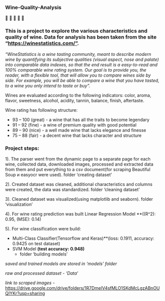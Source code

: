 ### Wine-Quality-Analysis
:wine_glass: :wine_glass: :wine_glass: :wine_glass: :wine_glass:

### This is a project to explore the various characteristics and quality of wine. Data for analysis has been taken from the site “https://winestatistics.com/”.

  *“WineStatistics is a wine tasting community, meant to describe modern wine by quantifying its subjective qualities (visual aspect, nose and palate) into comparable data indexes, so that the end result is a easy-to-read and 100% comparable wine rating system.  Our goal is to provide you, the reader, with a flexible tool, that will allow you to compare wines side by side. For example, you will be able to compare a wine that you have tasted, to a wine you only intend to taste or buy”.*
  
  Wines are evaluated according to the following indicators:
   color, aroma, flavor, sweetness, alcohol, acidity, tannin, balance, finish, aftertaste.
   
  Wine rating has following structure:
  - 93 – 100 (great) - a wine that has all the traits to become legendary
  - 91 – 92 (fine) - a wine of premium quality with good potential
  - 89 – 90 (nice) - a well made wine that lacks elegance and finesse
  - 75 – 88 (fair) - a decent wine that lacks character and structure
  
### Project steps:

  1). The parser went from the dynamic page to a separate page for each wine, collected data, downloaded images, processed and extracted data from them and put everything to a csv document(for scraping Beautiful Soup и easyocr were used).
  folder ‘creating dataset’

  2). Created dataset was cleaned, additional characteristics and columns were created, the data was standardized.
  folder ‘cleaning dataset’

  3). Cleaned dataset was visualized(using matplotlib and seaborn).
  folder ‘visualization’

  4). For wine rating prediction was built Linear Regression Model
**((R^2): 0.95, (MSE): 0.14)

  5). For wine classification were build:
- Multi-Class Classifier(Tensorflow and Keras)**(loss: 0.1911, accuracy: 0.9425 on test dataset)
- SVM Model  **(test accuracy: 0.948)**
  * folder ‘building models’



 *saved and trained models are stored in ‘models’ folder*
 
 *raw and processed dataset  - ‘Data’*
 
 *link to scraped images -* 
 https://drive.google.com/drive/folders/1R7DmelV4sfMLO1SKdMcLgzABnOUQIYKr?usp=sharing
